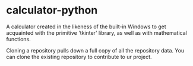 # calculator-python
A calculator created in the likeness of the built-in Windows to get acquainted with the primitive 'tkinter' library, as well as with mathematical functions.

Cloning a repository pulls down a full copy of all the repository data. You can clone the existing repository to contribute to ur project.

